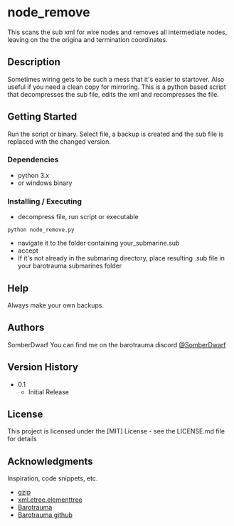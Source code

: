 # node_remove

This scans the sub xml for wire nodes and removes all intermediate nodes, leaving on the the origina and termination coordinates.

## Description

Sometimes wiring gets to be such a mess that it's easier to startover.  Also useful if you need a clean copy for mirroring.  This is a python based script that decompresses the sub file, edits the xml and recompresses the file.

## Getting Started

Run the script or binary.  Select file, a backup is created and the sub file is replaced with the changed version.

### Dependencies

* python 3.x
* or windows binary

### Installing / Executing

* decompress file, run script or executable
```
python node_remove.py
```
* navigate it to the folder containing your_submarine.sub
* accept
* If it's not already in the submaring directory, place resulting .sub file in your barotrauma submarines folder

## Help

Always make your own backups.

## Authors
SomberDwarf
You can find me on the barotrauma discord
[@SomberDwarf](https://discord.com/invite/undertow)

## Version History

* 0.1
    * Initial Release

## License

This project is licensed under the [MIT] License - see the LICENSE.md file for details

## Acknowledgments

Inspiration, code snippets, etc.
* [gzip](https://github.com/matiassingers/awesome-readme)
* [xml.etree.elementtree](https://docs.python.org/3/library/xml.etree.elementtree.html)
* [Barotrauma](https://barotraumagame.com/)
* [Barotrauma github](https://github.com/Regalis11/Barotrauma)
